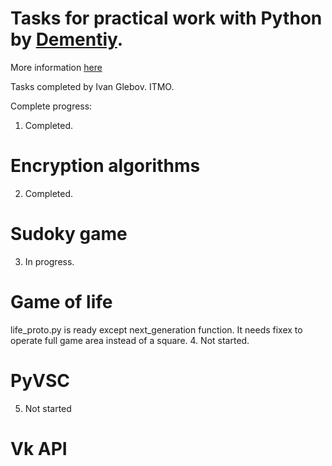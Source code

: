 # Tasks for practical work with Python by [Dementiy](https://github.com/Dementiy).
More information [here](https://github.com/Dementiy)

Tasks completed by Ivan Glebov. ITMO.

Complete progress:
1. Completed.
  # Encryption algorithms
2. Completed.
  # Sudoky game
3. In progress.
  # Game of life
life_proto.py is ready except next_generation function. It needs fixex to operate full game area instead of a square.
4. Not started.
  # PyVSC
5. Not started
  # Vk API
